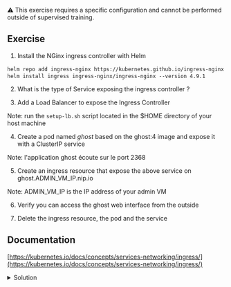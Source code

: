 :warning: This exercise requires a specific configuration and cannot be performed outside of supervised training.

## Exercise

1. Install the NGinx ingress controller with Helm

```
helm repo add ingress-nginx https://kubernetes.github.io/ingress-nginx
helm install ingress ingress-nginx/ingress-nginx --version 4.9.1
```

2. What is the type of Service exposing the ingress controller ?

3. Add a Load Balancer to expose the Ingress Controller

Note: run the ```setup-lb.sh``` script located in the $HOME directory of your host machine

4. Create a pod named *ghost* based on the ghost:4 image and expose it with a ClusterIP service

Note: l'application ghost écoute sur le port 2368

5. Create an ingress resource that expose the above service on ghost.ADMIN_VM_IP.nip.io

Note: ADMIN_VM_IP is the IP address of your admin VM

6. Verify you can access the ghost web interface from the outside

7. Delete the ingress resource, the pod and the service

## Documentation

[https://kubernetes.io/docs/concepts/services-networking/ingress/](https://kubernetes.io/docs/concepts/services-networking/ingress/)

<details>
  <summary markdown="span">Solution</summary>

1. Install the NGinx ingress controller with Helm

```
helm repo add ingress-nginx https://kubernetes.github.io/ingress-nginx
helm install ingress ingress-nginx/ingress-nginx --version 4.9.1
```

2. What is the type of Service exposing the ingress controller ?

The ingress controller is exposed with a LoadBalancer type service

```
k get svc ingress-ingress-nginx-controller
```

This service cannot get an external IP address as the cluster is not managed by a cloud provider.

3. Add a Load Balancer to expose the Ingress Controller

The following command runs a HAProxy container on the host machine:

```
./setup-lb.sh 
```

This container acts as a load balancer in front of your worker nodes and exposes the Ingress Controller via ${ADMIN_VM_IP}.nip.io

![LB](./images/ingress.png)

4. Create a pod named *ghost* based on the ghost:4 image and expose it with a ClusterIP service

```
k run ghost --image=ghost:4 --port 2368 --expose
```

5. Create an ingress resource that expose the above service on ghost.ADMIN_VM_IP.nip.io

In this example the public IP adress of the host machine is *89.145.162.32*

```
ADMIN_VM_IP=89.145.162.32
cat <<EOF | k apply -f -
apiVersion: networking.k8s.io/v1
kind: Ingress
metadata:
  name: ingress
spec:
  ingressClassName: nginx
  rules:
  - host: ghost.$ADMIN_VM_IP.nip.io
    http:
      paths:
      - path: /
        pathType: Prefix
        backend:
          service:
            name: ghost
            port:
              number: 2368
EOF
```

6. Verify you can access the ghost web interface from the outside

The ghost web interface can be accessed using the *ghost.ADMIN_VM_IP.nip.io* domain name (this one is resolved by nip.io)

![ghost](./images/ghost.png)

7. Delete the ingress resource, the pod and the service

```
k delete ingress/ingress
k delete pod/ghost svc/ghost
```

</details>

